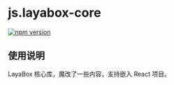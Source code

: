 # js.layabox-core

<p>
    <a href="https://www.npmjs.com/package/@pawgame/js-layabox-core"><img src="https://img.shields.io/npm/v/@pawgame/js-layabox-core.svg?style=flat-square&colorB=51C838"
                                                       alt="npm version"></a>

## 使用说明

LayaBox 核心库，魔改了一些内容，支持嵌入 React 项目。
